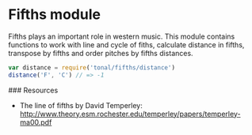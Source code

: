 # Fifths module

Fifths plays an important role in western music. This module contains functions to work with line and cycle of fiths, calculate distance in fifths, transpose by fifths and order pitches by fifths distances.

```js
var distance = require('tonal/fifths/distance')
distance('F', 'C') // => -1
```

### Resources

- The line of fifths by David Temperley: http://www.theory.esm.rochester.edu/temperley/papers/temperley-ma00.pdf
